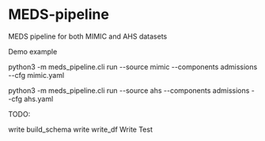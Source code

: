 # MEDS-pipeline
MEDS pipeline for both MIMIC and AHS datasets

Demo example

python3 -m meds_pipeline.cli run --source mimic --components admissions --cfg mimic.yaml

python3 -m meds_pipeline.cli run --source ahs --components admissions --cfg ahs.yaml

TODO:

write build_schema
write write_df
Write Test